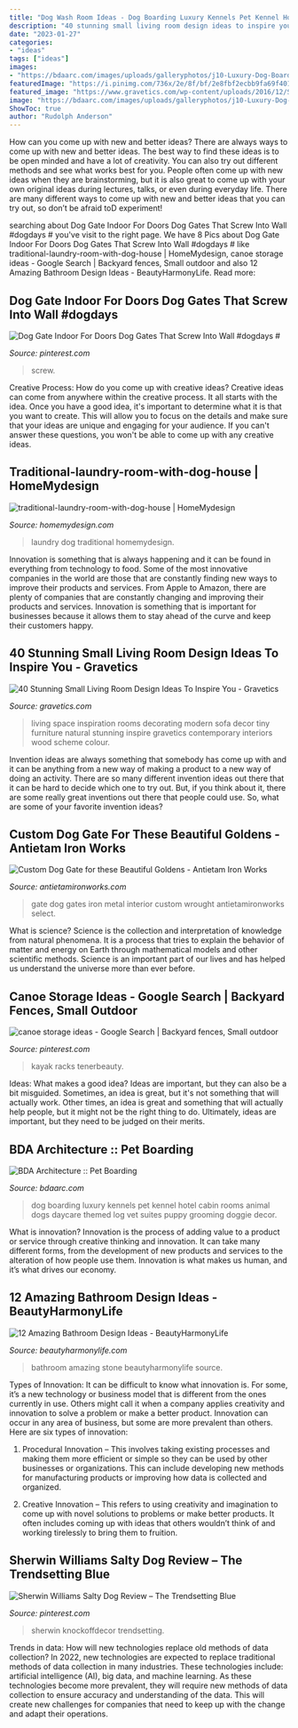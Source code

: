 ```yaml
---
title: "Dog Wash Room Ideas - Dog Boarding Luxury Kennels Pet Kennel Hotel Cabin Rooms Animal Dogs Daycare Themed Log Vet Suites Puppy Grooming Doggie Decor"
description: "40 stunning small living room design ideas to inspire you"
date: "2023-01-27"
categories:
- "ideas"
tags: ["ideas"]
images:
- "https://bdaarc.com/images/uploads/galleryphotos/j10-Luxury-Dog-Boarding-Log-Cabin.jpg"
featuredImage: "https://i.pinimg.com/736x/2e/8f/bf/2e8fbf2ecbb9fa69f401149908dfb383.jpg"
featured_image: "https://www.gravetics.com/wp-content/uploads/2016/12/Small-Living-Room-Ideas14.jpg"
image: "https://bdaarc.com/images/uploads/galleryphotos/j10-Luxury-Dog-Boarding-Log-Cabin.jpg"
ShowToc: true
author: "Rudolph Anderson"
---
```



How can you come up with new and better ideas?
There are always ways to come up with new and better ideas. The best way to find these ideas is to be open minded and have a lot of creativity. You can also try out different methods and see what works best for you. People often come up with new ideas when they are brainstorming, but it is also great to come up with your own original ideas during lectures, talks, or even during everyday life. There are many different ways to come up with new and better ideas that you can try out, so don’t be afraid toD experiment!

	

		
searching about Dog Gate Indoor For Doors Dog Gates That Screw Into Wall #dogdays # you've visit to the right page. We have 8 Pics about Dog Gate Indoor For Doors Dog Gates That Screw Into Wall #dogdays # like traditional-laundry-room-with-dog-house | HomeMydesign, canoe storage ideas - Google Search | Backyard fences, Small outdoor and also 12 Amazing Bathroom Design Ideas - BeautyHarmonyLife. Read more:
		
    
## Dog Gate Indoor For Doors Dog Gates That Screw Into Wall #dogdays #

<img loading=lazy src="https://i.pinimg.com/736x/2e/8f/bf/2e8fbf2ecbb9fa69f401149908dfb383.jpg" onerror="this.onerror=null;this.src='https://tse4.mm.bing.net/th?id=OIP.h9zJms01tGxqu0Vmm48TIQAAAA&amp;pid=15.1';" alt="Dog Gate Indoor For Doors Dog Gates That Screw Into Wall #dogdays #">

_Source: pinterest.com_

>screw. 

	

Creative Process: How do you come up with creative ideas?
Creative ideas can come from anywhere within the creative process. It all starts with the idea. Once you have a good idea, it's important to determine what it is that you want to create. This will allow you to focus on the details and make sure that your ideas are unique and engaging for your audience. If you can't answer these questions, you won't be able to come up with any creative ideas.

    
## Traditional-laundry-room-with-dog-house | HomeMydesign

<img loading=lazy src="https://homemydesign.com/wp-content/uploads/2016/03/traditional-laundry-room-with-dog-house.jpg" onerror="this.onerror=null;this.src='https://tse1.mm.bing.net/th?id=OIP.PbxowmtQQSD_ljfFcvXGLAHaKS&amp;pid=15.1';" alt="traditional-laundry-room-with-dog-house | HomeMydesign">

_Source: homemydesign.com_

>laundry dog traditional homemydesign. 

	

Innovation is something that is always happening and it can be found in everything from technology to food. Some of the most innovative companies in the world are those that are constantly finding new ways to improve their products and services. From Apple to Amazon, there are plenty of companies that are constantly changing and improving their products and services. Innovation is something that is important for businesses because it allows them to stay ahead of the curve and keep their customers happy.

    
## 40 Stunning Small Living Room Design Ideas To Inspire You - Gravetics

<img loading=lazy src="https://www.gravetics.com/wp-content/uploads/2016/12/Small-Living-Room-Ideas14.jpg" onerror="this.onerror=null;this.src='https://tse4.mm.bing.net/th?id=OIP.IsN7ioTByKfmL2y5xvsEYwHaHa&amp;pid=15.1';" alt="40 Stunning Small Living Room Design Ideas To Inspire You - Gravetics">

_Source: gravetics.com_

>living space inspiration rooms decorating modern sofa decor tiny furniture natural stunning inspire gravetics contemporary interiors wood scheme colour. 

	

Invention ideas are always something that somebody has come up with and it can be anything from a new way of making a product to a new way of doing an activity. There are so many different invention ideas out there that it can be hard to decide which one to try out. But, if you think about it, there are some really great inventions out there that people could use. So, what are some of your favorite invention ideas?

    
## Custom Dog Gate For These Beautiful Goldens - Antietam Iron Works

<img loading=lazy src="http://antietamironworks.com/wp-content/uploads/Metal-Dog-Gate-683x1024.jpg" onerror="this.onerror=null;this.src='https://tse1.mm.bing.net/th?id=OIP.FDJ_k--TFH-Na94T2OJ_WwHaLG&amp;pid=15.1';" alt="Custom Dog Gate for these Beautiful Goldens - Antietam Iron Works">

_Source: antietamironworks.com_

>gate dog gates iron metal interior custom wrought antietamironworks select. 

	

What is science?
Science is the collection and interpretation of knowledge from natural phenomena. It is a process that tries to explain the behavior of matter and energy on Earth through mathematical models and other scientific methods. Science is an important part of our lives and has helped us understand the universe more than ever before.

    
## Canoe Storage Ideas - Google Search | Backyard Fences, Small Outdoor

<img loading=lazy src="https://i.pinimg.com/736x/75/38/98/7538985e16f8c23ddb7e41a3830bb48b.jpg" onerror="this.onerror=null;this.src='https://tse4.mm.bing.net/th?id=OIP.GWjkJqJChrwRydxy78vfhwHaJ4&amp;pid=15.1';" alt="canoe storage ideas - Google Search | Backyard fences, Small outdoor">

_Source: pinterest.com_

>kayak racks tenerbeauty. 

	

Ideas: What makes a good idea?
Ideas are important, but they can also be a bit misguided. Sometimes, an idea is great, but it's not something that will actually work. Other times, an idea is great and something that will actually help people, but it might not be the right thing to do. Ultimately, ideas are important, but they need to be judged on their merits.

    
## BDA Architecture :: Pet Boarding

<img loading=lazy src="https://bdaarc.com/images/uploads/galleryphotos/j10-Luxury-Dog-Boarding-Log-Cabin.jpg" onerror="this.onerror=null;this.src='https://tse1.mm.bing.net/th?id=OIP.YxFy_hs3zJ4MMkgCwKW1tgHaKX&amp;pid=15.1';" alt="BDA Architecture :: Pet Boarding">

_Source: bdaarc.com_

>dog boarding luxury kennels pet kennel hotel cabin rooms animal dogs daycare themed log vet suites puppy grooming doggie decor. 

	

What is innovation?
Innovation is the process of adding value to a product or service through creative thinking and innovation. It can take many different forms, from the development of new products and services to the alteration of how people use them. Innovation is what makes us human, and it’s what drives our economy.

    
## 12 Amazing Bathroom Design Ideas - BeautyHarmonyLife

<img loading=lazy src="https://beautyharmonylife.com/wp-content/uploads/2013/08/stone-bathroom-design-ideas-800x1203.jpg" onerror="this.onerror=null;this.src='https://tse2.mm.bing.net/th?id=OIP.6_yIDXccNkMZK7-koYROAQHaLI&amp;pid=15.1';" alt="12 Amazing Bathroom Design Ideas - BeautyHarmonyLife">

_Source: beautyharmonylife.com_

>bathroom amazing stone beautyharmonylife source. 

	

Types of Innovation:
It can be difficult to know what innovation is. For some, it’s a new technology or business model that is different from the ones currently in use. Others might call it when a company applies creativity and innovation to solve a problem or make a better product. Innovation can occur in any area of business, but some are more prevalent than others. Here are six types of innovation:
1. Procedural Innovation – This involves taking existing processes and making them more efficient or simple so they can be used by other businesses or organizations. This can include developing new methods for manufacturing products or improving how data is collected and organized.

2. Creative Innovation – This refers to using creativity and imagination to come up with novel solutions to problems or make better products. It often includes coming up with ideas that others wouldn’t think of and working tirelessly to bring them to fruition.

    
## Sherwin Williams Salty Dog Review – The Trendsetting Blue

<img loading=lazy src="https://i.pinimg.com/736x/51/9c/36/519c36f2a89f2af11811ae108f784591.jpg" onerror="this.onerror=null;this.src='https://tse1.mm.bing.net/th?id=OIP.4F73R3xSI0GdHX4ws7HYSwHaLH&amp;pid=15.1';" alt="Sherwin Williams Salty Dog Review – The Trendsetting Blue">

_Source: pinterest.com_

>sherwin knockoffdecor trendsetting. 

	

Trends in data: How will new technologies replace old methods of data collection?
In 2022, new technologies are expected to replace traditional methods of data collection in many industries. These technologies include: artificial intelligence (AI), big data, and machine learning. As these technologies become more prevalent, they will require new methods of data collection to ensure accuracy and understanding of the data. This will create new challenges for companies that need to keep up with the change and adapt their operations.

